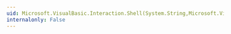 ```yaml
---
uid: Microsoft.VisualBasic.Interaction.Shell(System.String,Microsoft.VisualBasic.AppWinStyle,System.Boolean,System.Int32)
internalonly: False
---
```

